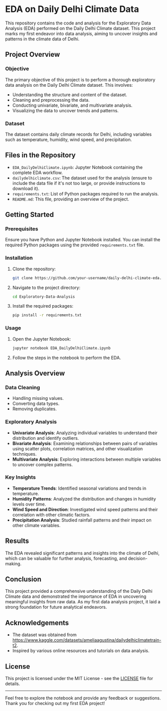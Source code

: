 # EDA on Daily Delhi Climate Data

This repository contains the code and analysis for the Exploratory Data Analysis (EDA) performed on the Daily Delhi Climate dataset. This project marks my first endeavor into data analysis, aiming to uncover insights and patterns in the climate data of Delhi.

## Project Overview

### Objective

The primary objective of this project is to perform a thorough exploratory data analysis on the Daily Delhi Climate dataset. This involves:
- Understanding the structure and content of the dataset.
- Cleaning and preprocessing the data.
- Conducting univariate, bivariate, and multivariate analysis.
- Visualizing the data to uncover trends and patterns.

### Dataset

The dataset contains daily climate records for Delhi, including variables such as temperature, humidity, wind speed, and precipitation.

## Files in the Repository

- `EDA_DailyDelhiClimate.ipynb`: Jupyter Notebook containing the complete EDA workflow.
- `dailydelhiclimate.csv`: The dataset used for the analysis (ensure to include the data file if it's not too large, or provide instructions to download it).
- `requirements.txt`: List of Python packages required to run the analysis.
- `README.md`: This file, providing an overview of the project.

## Getting Started

### Prerequisites

Ensure you have Python and Jupyter Notebook installed. You can install the required Python packages using the provided `requirements.txt` file.

### Installation

1. Clone the repository:
    ```sh
    git clone https://github.com/your-username/daily-delhi-climate-eda.git
    ```
2. Navigate to the project directory:
    ```sh
    cd Exploratory-Data-Analysis
    ```
3. Install the required packages:
    ```sh
    pip install -r requirements.txt
    ```

### Usage

1. Open the Jupyter Notebook:
    ```sh
    jupyter notebook EDA_DailyDelhiClimate.ipynb
    ```
2. Follow the steps in the notebook to perform the EDA.

## Analysis Overview

### Data Cleaning

- Handling missing values.
- Converting data types.
- Removing duplicates.

### Exploratory Analysis

- **Univariate Analysis**: Analyzing individual variables to understand their distribution and identify outliers.
- **Bivariate Analysis**: Examining relationships between pairs of variables using scatter plots, correlation matrices, and other visualization techniques.
- **Multivariate Analysis**: Exploring interactions between multiple variables to uncover complex patterns.

### Key Insights

- **Temperature Trends**: Identified seasonal variations and trends in temperature.
- **Humidity Patterns**: Analyzed the distribution and changes in humidity levels over time.
- **Wind Speed and Direction**: Investigated wind speed patterns and their correlation with other climatic factors.
- **Precipitation Analysis**: Studied rainfall patterns and their impact on other climate variables.

## Results

The EDA revealed significant patterns and insights into the climate of Delhi, which can be valuable for further analysis, forecasting, and decision-making.

## Conclusion

This project provided a comprehensive understanding of the Daily Delhi Climate data and demonstrated the importance of EDA in uncovering meaningful insights from raw data. As my first data analysis project, it laid a strong foundation for future analytical endeavors.

## Acknowledgements

- The dataset was obtained from https://www.kaggle.com/datasets/ameliaagustina/dailydelhiclimatetrain-t2.
- Inspired by various online resources and tutorials on data analysis.

## License

This project is licensed under the MIT License - see the [LICENSE](LICENSE) file for details.

---

Feel free to explore the notebook and provide any feedback or suggestions. Thank you for checking out my first EDA project!
